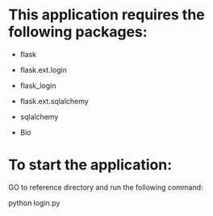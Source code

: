 This application requires the following packages:
==================================================

* flask

* flask.ext.login

* flask_login

* flask.ext.sqlalchemy

* sqlalchemy

* Bio


To start the application:
==========================

GO to reference directory and run the following command:

python login.py

